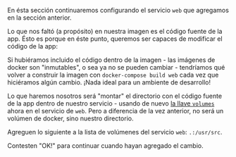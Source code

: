En ésta sección continuaremos configurando el servicio `web` que agregamos en
la sección anterior.

Lo que nos faltó (a propósito) en nuestra imagen es el código fuente de la app.
Ésto es porque en éste punto, queremos ser capaces de modificar el código de la
app:

Si hubiéramos incluido el código dentro de la imagen - las imágenes de docker
son "inmutables", o sea ya no se pueden cambiar - tendríamos qué volver a
construir la imagen con `docker-compose build web` cada vez que hiciéramos algún
cambio. ¡Nada ideal para un ambiente de desarrollo!

Lo que haremos nosotros será "montar" el directorio con el código fuente de la
app dentro de nuestro servicio - usando de nuevo [la llave `volumes`](https://docs.docker.com/compose/compose-file/#volumes)
ahora en el servicio de `web`. Pero a diferencia de la vez anterior, no será un
volúmen de docker, sino nuestro directorio.

Agreguen lo siguiente a la lista de volúmenes del servicio `web`: `.:/usr/src`.

Contesten "OK!" para continuar cuando hayan agregado el cambio.